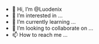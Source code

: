 - 👋 Hi, I’m @Luodenix
- 👀 I’m interested in ...
- 🌱 I’m currently learning ...
- 💞️ I’m looking to collaborate on ...
- 📫 How to reach me ...

<!---
Luodenix/Luodenix is a ✨ special ✨ repository because its `README.md` (this file) appears on your GitHub profile.
You can click the Preview link to take a look at your changes.
--->
